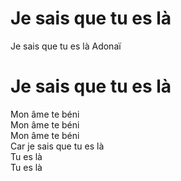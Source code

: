 # Je sais que tu es là  
Je sais que tu es là Adonaï

# Je sais que tu es là  
Mon âme te béni  
Mon âme te béni  
Mon âme te béni  
Car je sais que tu es là  
Tu es là  
Tu es là  
